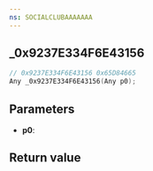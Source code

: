 ```yaml
---
ns: SOCIALCLUBAAAAAAA
---
```

## _0x9237E334F6E43156

```c
// 0x9237E334F6E43156 0x65D84665
Any _0x9237E334F6E43156(Any p0);
```


## Parameters
* **p0**: 

## Return value
